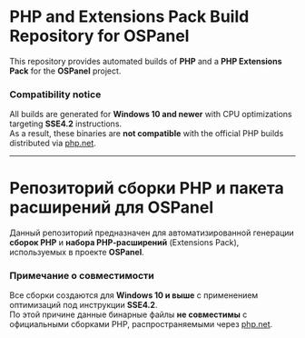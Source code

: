 # PHP and Extensions Pack Build Repository for OSPanel

This repository provides automated builds of **PHP** and a **PHP Extensions Pack** for the **OSPanel** project.

### Compatibility notice
All builds are generated for **Windows 10 and newer** with CPU optimizations targeting **SSE4.2** instructions.  
As a result, these binaries are **not compatible** with the official PHP builds distributed via [php.net](https://www.php.net).

---

# Репозиторий сборки PHP и пакета расширений для OSPanel

Данный репозиторий предназначен для автоматизированной генерации **сборок PHP** и **набора PHP‑расширений** (Extensions Pack), используемых в проекте **OSPanel**.

### Примечание о совместимости
Все сборки создаются для **Windows 10 и выше** с применением оптимизаций под инструкции **SSE4.2**.  
По этой причине данные бинарные файлы **не совместимы** с официальными сборками PHP, распространяемыми через [php.net](https://www.php.net).
